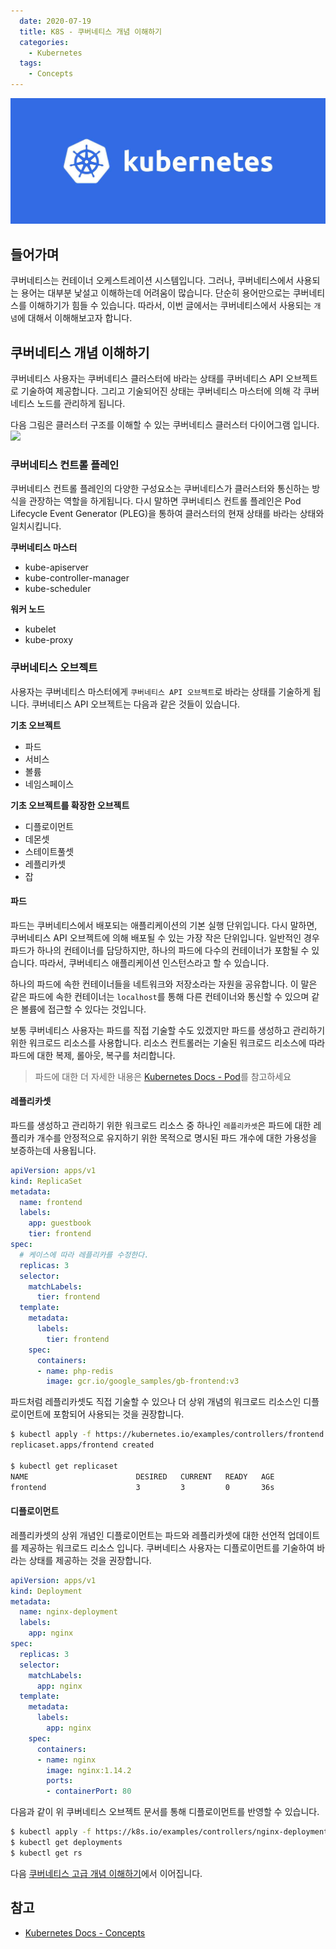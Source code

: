 ```yaml
---
  date: 2020-07-19
  title: K8S - 쿠버네티스 개념 이해하기
  categories:
    - Kubernetes
  tags:
    - Concepts
---
```


![](/images/logo/kubernetes.jpg)  

## 들어가며
쿠버네티스는 컨테이너 오케스트레이션 시스템입니다. 그러나, 쿠버네티스에서 사용되는 용어는 대부분 낯설고 이해하는데 어려움이 많습니다. 단순히 용어만으로는 쿠버네티스를 이해하기가 힘들 수 있습니다.
따라서, 이번 글에서는 쿠버네티스에서 사용되는 `개념`에 대해서 이해해보고자 합니다.

## 쿠버네티스 개념 이해하기
쿠버네티스 사용자는 쿠버네티스 클러스터에 바라는 상태를 쿠버네티스 API 오브젝트로 기술하여 제공합니다. 그리고 기술되어진 상태는 쿠버네티스 마스터에 의해 각 쿠버네티스 노드를 관리하게 됩니다.

다음 그림은 클러스터 구조를 이해할 수 있는 쿠버네티스 클러스터 다이어그램 입니다.
![](https://d33wubrfki0l68.cloudfront.net/7016517375d10c702489167e704dcb99e570df85/7bb53/images/docs/components-of-kubernetes.png)

### 쿠버네티스 컨트롤 플레인
쿠버네티스 컨트롤 플레인의 다양한 구성요소는 쿠버네티스가 클러스터와 통신하는 방식을 관장하는 역할을 하게됩니다. 다시 말하면 쿠버네티스 컨트롤 플레인은 Pod Lifecycle Event Generator (PLEG)을 통하여 클러스터의 현재 상태를 바라는 상태와 일치시킵니다.

**쿠버네티스 마스터**
- kube-apiserver
- kube-controller-manager
- kube-scheduler

**워커 노드**
- kubelet
- kube-proxy

### 쿠버네티스 오브젝트
사용자는 쿠버네티스 마스터에게 `쿠버네티스 API 오브젝트`로 바라는 상태를 기술하게 됩니다. 쿠버네티스 API 오브젝트는 다음과 같은 것들이 있습니다.

**기초 오브젝트**
- 파드
- 서비스
- 볼륨
- 네임스페이스

**기초 오브젝트를 확장한 오브젝트**
- 디플로이먼트
- 데몬셋
- 스테이트풀셋
- 레플리카셋
- 잡

#### 파드
파드는 쿠버네티스에서 배포되는 애플리케이션의 기본 실행 단위입니다. 다시 말하면, 쿠버네티스 API 오브젝트에 의해 배포될 수 있는 가장 작은 단위입니다. 일반적인 경우 파드가 하나의 컨테이너를 담당하지만, 하나의 파드에 다수의 컨테이너가 포함될 수 있습니다. 따라서, 쿠버네티스 애플리케이션 인스턴스라고 할 수 있습니다.

하나의 파드에 속한 컨테이너들을 네트워크와 저장소라는 자원을 공유합니다. 이 말은 같은 파드에 속한 컨테이너는 `localhost`를 통해 다른 컨테이너와 통신할 수 있으며 같은 볼륨에 접근할 수 있다는 것입니다.

보통 쿠버네티스 사용자는 파드를 직접 기술할 수도 있겠지만 파드를 생성하고 관리하기 위한 워크로드 리소스를 사용합니다. 리소스 컨트롤러는 기술된 워크로드 리소스에 따라 파드에 대한 복제, 롤아웃, 복구를 처리합니다.

> 파드에 대한 더 자세한 내용은 [Kubernetes Docs - Pod](https://kubernetes.io/ko/docs/concepts/workloads/pods/pod/)를 참고하세요

#### 레플리카셋
파드를 생성하고 관리하기 위한 워크로드 리소스 중 하나인 `레플리카셋`은 파드에 대한 레플리카 개수를 안정적으로 유지하기 위한 목적으로 명시된 파드 개수에 대한 가용성을 보증하는데 사용됩니다.

```yaml controllers/frontend.yaml
apiVersion: apps/v1
kind: ReplicaSet
metadata:
  name: frontend
  labels:
    app: guestbook
    tier: frontend
spec:
  # 케이스에 따라 레플리카를 수정한다.
  replicas: 3
  selector:
    matchLabels:
      tier: frontend
  template:
    metadata:
      labels:
        tier: frontend
    spec:
      containers:
      - name: php-redis
        image: gcr.io/google_samples/gb-frontend:v3
```

파드처럼 레플리카셋도 직접 기술할 수 있으나 더 상위 개념의 워크로드 리소스인 디플로이먼트에 포함되어 사용되는 것을 권장합니다.

```zsh Zsh
$ kubectl apply -f https://kubernetes.io/examples/controllers/frontend.yaml
replicaset.apps/frontend created

$ kubectl get replicaset
NAME                        DESIRED   CURRENT   READY   AGE
frontend                    3         3         0       36s
```

#### 디플로이먼트
레플리카셋의 상위 개념인 디플로이먼트는 파드와 레플리카셋에 대한 선언적 업데이트를 제공하는 워크로드 리소스 입니다. 쿠버네티스 사용자는 디플로이먼트를 기술하여 바라는 상태를 제공하는 것을 권장합니다.

```yaml  controllers/nginx-deployment.yaml
apiVersion: apps/v1
kind: Deployment
metadata:
  name: nginx-deployment
  labels:
    app: nginx
spec:
  replicas: 3
  selector:
    matchLabels:
      app: nginx
  template:
    metadata:
      labels:
        app: nginx
    spec:
      containers:
      - name: nginx
        image: nginx:1.14.2
        ports:
        - containerPort: 80
```

다음과 같이 위 쿠버네티스 오브젝트 문서를 통해 디플로이먼트를 반영할 수 있습니다.
```zsh Zsh
$ kubectl apply -f https://k8s.io/examples/controllers/nginx-deployment.yaml
$ kubectl get deployments
$ kubectl get rs
```

다음 [쿠버네티스 고급 개념 이해하기](../understand-k8s-concepts-advanced)에서 이어집니다.

## 참고
- [Kubernetes Docs - Concepts](https://kubernetes.io/ko/docs/concepts/)
